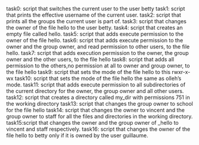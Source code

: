 task0: script that switches the current user to the user betty
task1: script that prints the effective username of the current user.
task2: script that prints all the groups the current user is part of.
task3: script that changes the owner of the file hello to the user betty.
task4: script that creates an empty file called hello.
task5: script that adds execute permission to the owner of the file hello.
task6: script that adds execute permission to the owner and the group owner, and read permission to other users, to the file hello.
task7: script that adds execution permission to the owner, the group owner and the other users, to the file hello
task8: script that adds all permission to the others,no permission at all to owner and group owner, to the file hello
task9: script that sets the mode of the file hello to this rwxr-x-wx
task10: script that sets the mode of the file hello the same as olleh’s mode.
task11: script that adds execute permission to all subdirectories of the current directory for the owner, the group owner and all other users.
task12: script that creates a directory called my_dir with permissions 751 in the working directory
task13: script that changes the group owner to school for the file hello
task14: script that changes the owner to vincent and the group owner to staff for all the files and directories in the working directory.
task15:script that changes the owner and the group owner of _hello to vincent and staff respectively.
task16: script that changes the owner of the file hello to betty only if it is owned by the user guillaume.
